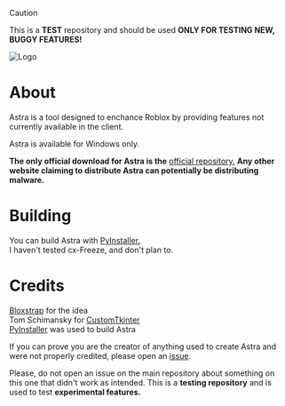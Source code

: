 >[!CAUTION]
>This is a **TEST** repository and should be used **ONLY FOR TESTING NEW, BUGGY FEATURES!**

![Logo](https://github.com/user-attachments/assets/c18d344c-fe85-4c50-ab2b-8b7f894d438e)


# About

Astra is a tool designed to enchance Roblox by providing features not currently available in the client.

Astra is available for Windows only.

**The only official download for Astra is the** [official repository.](https://github.com/itstheguy4873/Astra/issues)
**Any other website claiming to distribute Astra can potentially be distributing malware.**

# Building

You can build Astra with [PyInstaller.](https://pyinstaller.org/en/stable/)\
I haven't tested cx-Freeze, and don't plan to.

# Credits

[Bloxstrap](https://github.com/bloxstraplabs/bloxstrap/) for the idea\
Tom Schimansky for [CustomTkinter](https://github.com/TomSchimansky/CustomTkinter)\
[PyInstaller](https://pyinstaller.org/) was used to build Astra

If you can prove you are the creator of anything used to create Astra and were not properly credited, please open an [issue](https://github.com/itstheguy4873/Astra/issues).

Please, do not open an issue on the main repository about something on this one that didn't work as intended. This is a **testing repository** and is used to test **experimental features.**
